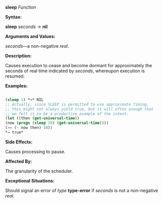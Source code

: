 **sleep** *Function* 



**Syntax:** 



**sleep** *seconds →* **nil** 



**Arguments and Values:** 



*seconds*—a non-negative *real*. 







 



 



**Description:** 



Causes execution to cease and become dormant for approximately the seconds of real time indicated by *seconds*, whereupon execution is resumed. 



**Examples:**
```lisp
 
(sleep 1) *→* NIL 
;; Actually, since SLEEP is permitted to use approximate timing, 
;; this might not always yield true, but it will often enough that 
;; we felt it to be a productive example of the intent. 
(let ((then (get-universal-time)) 
(now (progn (sleep 10) (get-universal-time)))) 
(>= (- now then) 10)) 
*→ true* 

```
**Side Effects:** 



Causes processing to pause. 



**Affected By:** 



The granularity of the scheduler. 



**Exceptional Situations:** 



Should signal an error of *type* **type-error** if *seconds* is not a non-negative *real*. 



